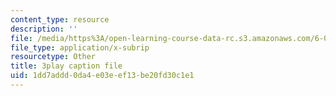 ```yaml
---
content_type: resource
description: ''
file: /media/https%3A/open-learning-course-data-rc.s3.amazonaws.com/6-00sc-introduction-to-computer-science-and-programming-spring-2011/1dd7addd0da4e03eef13be20fd30c1e1_miw2CiKp1r0.srt
file_type: application/x-subrip
resourcetype: Other
title: 3play caption file
uid: 1dd7addd-0da4-e03e-ef13-be20fd30c1e1
---
```

